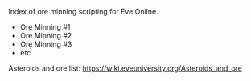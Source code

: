 Index of ore minning scripting for Eve Online.

- Ore Minning #1
- Ore Minning #2
- Ore Minning #3
- etc

Asteroids and ore list:
https://wiki.eveuniversity.org/Asteroids_and_ore


